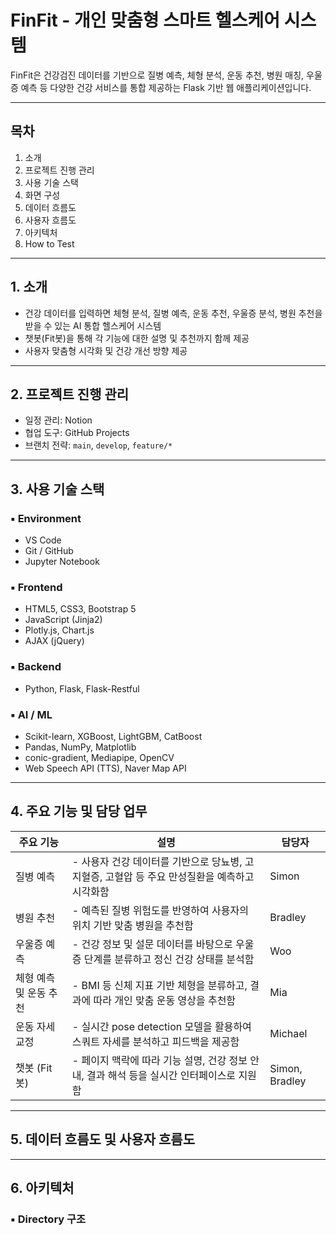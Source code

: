 # FinFit - 개인 맞춤형 스마트 헬스케어 시스템

FinFit은 건강검진 데이터를 기반으로 질병 예측, 체형 분석, 운동 추천, 병원 매칭, 우울증 예측 등 다양한 건강 서비스를 통합 제공하는 Flask 기반 웹 애플리케이션입니다.

---

## 목차
1. 소개  
2. 프로젝트 진행 관리  
3. 사용 기술 스택  
4. 화면 구성  
5. 데이터 흐름도
6. 사용자 흐름도  
7. 아키텍처  
8. How to Test  

---

## 1. 소개

- 건강 데이터를 입력하면 체형 분석, 질병 예측, 운동 추천, 우울증 분석, 병원 추천을 받을 수 있는 AI 통합 헬스케어 시스템
- 챗봇(Fit봇)을 통해 각 기능에 대한 설명 및 추천까지 함께 제공
- 사용자 맞춤형 시각화 및 건강 개선 방향 제공

---

## 2. 프로젝트 진행 관리

- 일정 관리: Notion
- 협업 도구: GitHub Projects
- 브랜치 전략: `main`, `develop`, `feature/*`

---

## 3. 사용 기술 스택

### ▪ Environment
- VS Code
- Git / GitHub
- Jupyter Notebook

### ▪ Frontend
- HTML5, CSS3, Bootstrap 5
- JavaScript (Jinja2)
- Plotly.js, Chart.js
- AJAX (jQuery)

### ▪ Backend
- Python, Flask, Flask-Restful

### ▪ AI / ML
- Scikit-learn, XGBoost, LightGBM, CatBoost
- Pandas, NumPy, Matplotlib
- conic-gradient, Mediapipe, OpenCV
- Web Speech API (TTS), Naver Map API

---

## 4. 주요 기능 및 담당 업무

| 주요 기능               | 설명                                                                 | 담당자              |
|------------------------|----------------------------------------------------------------------|---------------------|
| 질병 예측              | - 사용자 건강 데이터를 기반으로 당뇨병, 고지혈증, 고혈압 등 주요 만성질환을 예측하고 시각화함        | Simon               |
| 병원 추천              | - 예측된 질병 위험도를 반영하여 사용자의 위치 기반 맞춤 병원을 추천함                              | Bradley             |
| 우울증 예측            | - 건강 정보 및 설문 데이터를 바탕으로 우울증 단계를 분류하고 정신 건강 상태를 분석함               | Woo                 |
| 체형 예측 및 운동 추천 | - BMI 등 신체 지표 기반 체형을 분류하고, 결과에 따라 개인 맞춤 운동 영상을 추천함                  | Mia                 |
| 운동 자세 교정         | - 실시간 pose detection 모델을 활용하여 스쿼트 자세를 분석하고 피드백을 제공함                       | Michael             |
| 챗봇 (Fit봇)            | - 페이지 맥락에 따라 기능 설명, 건강 정보 안내, 결과 해석 등을 실시간 인터페이스로 지원함            | Simon, Bradley      |

---

## 5. 데이터 흐름도 및 사용자 흐름도

---

## 6. 아키텍처

### ▪ Directory 구조


